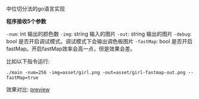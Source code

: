 中位切分法的go语言实现

**程序接收5个参数**

`-num`: int 输出的颜色数
`-img`: string 输入的图片
`-out`: string 输出的图片
`-debug`: bool 是否开启调试模式。调试模式下会输出调色板图片
`-fastMap`: bool 是否开启fastMap。开启fastMap效率会高一点，但是效果会差。


比如以下指令运行:

```
./main -num=256 -img=asset/girl.png -out=asset/girl-fastmap-out.png --fastMap=true
```

效果对比: [preview](https://github.com/joyme123/MedianCut/blob/master/asset/preview.md?raw=true)

